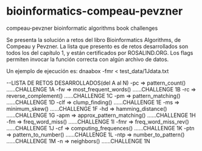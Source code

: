 # bioinformatics-compeau-pevzner
compeau-pevzner bioinformatic algorithms book challenges

Se presenta la solución a retos del libro Bioinformatics Algorithms, de Compeau y Pevzner.
La lista que presento es de retos desarrollados son todos los del capítulo 1, y están certificados por ROSALIND.ORG.
Los flags permiten invocar la función correcta con algún archivo de datos. 

Un ejemplo de ejecución es: dnaabox -fmr < test_data/1Jdata.txt

--LISTA DE RETOS DESARROLLADOS(del A al N)
    -pc     => pattern_count()              ......CHALLENGE 1A
    -fw     => most_frequent_words()        ......CHALLENGE 1B
    -rc     => reverse_complement()         ......CHALLENGE 1C
    -pm     => pattern_matching()           ......CHALLENGE 1D
    -clf    => clump_finding()              ......CHALLENGE 1E
    -ms     => minimum_skew()               ......CHALLENGE 1F
    -hd     => hamming_distance()           ......CHALLENGE 1G
    -apm    => approx_pattern_matching()    ......CHALLENGE 1H
    -fm     => freq_word_miss()             ......CHALLENGE 1I
    -fmr    => freq_word_miss_rev()         ......CHALLENGE 1J
    -cf     => computing_frequences()       ......CHALLENGE 1K
    -ptn    => pattern_to_number()          ......CHALLENGE 1L
    -ntp    => number_to_pattern()          ......CHALLENGE 1M
    -n      => neighbors()                  ......CHALLENGE 1N 
